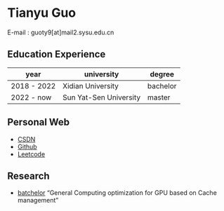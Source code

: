 # Tianyu Guo

E-mail : guoty9[at]mail2.sysu.edu.cn

## Education Experience

| year| university | degree|
| --------- | ----------------- | -------- |
| 2018 - 2022 | Xidian University | bachelor |
|2022 - now| Sun Yat-Sen University| master|

## Personal Web

- [CSDN](https://blog.csdn.net/gtyinstinct)
- [Github](https://github.com/gty111)
- [Leetcode](https://leetcode.cn/u/gtyinstinctx/)

## Research

- [batchelor](doc/bachelor.pdf) “General Computing optimization for GPU based on Cache management”
